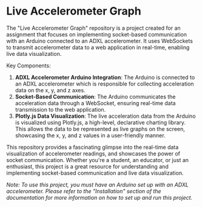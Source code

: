 # Live Accelerometer Graph

The "Live Accelerometer Graph" repository is a project created for an assignment that focuses on implementing socket-based communication with an Arduino connected to an ADXL accelerometer. It uses WebSockets to transmit accelerometer data to a web application in real-time, enabling live data visualization.

Key Components:
1. **ADXL Accelerometer Arduino Integration**: The Arduino is connected to an ADXL accelerometer which is responsible for collecting acceleration data on the x, y, and z axes.
2. **Socket-Based Communication**: The Arduino communicates the acceleration data through a WebSocket, ensuring real-time data transmission to the web application.
3. **Plotly.js Data Visualization**: The live acceleration data from the Arduino is visualized using Plotly.js, a high-level, declarative charting library. This allows the data to be represented as live graphs on the screen, showcasing the x, y, and z values in a user-friendly manner.

This repository provides a fascinating glimpse into the real-time data visualization of accelerometer readings, and showcases the power of socket communication. Whether you're a student, an educator, or just an enthusiast, this project is a great resource for understanding and implementing socket-based communication and live data visualization.

*Note: To use this project, you must have an Arduino set up with an ADXL accelerometer. Please refer to the "Installation" section of the documentation for more information on how to set up and run this project.*
